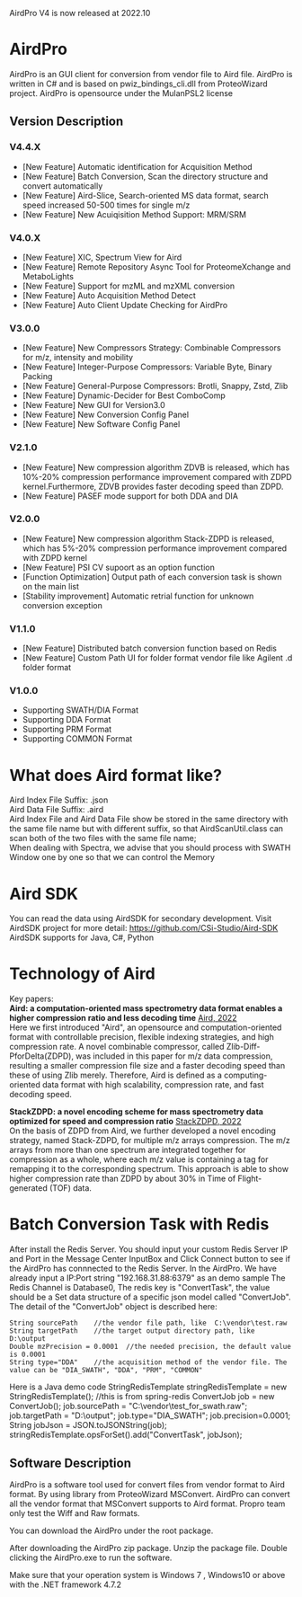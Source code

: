 AirdPro V4 is now released at 2022.10

# AirdPro
AirdPro is an GUI client for conversion from vendor file to Aird file. AirdPro is written in C# and is based on pwiz_bindings_cli.dll from ProteoWizard project.
AirdPro is opensource under the MulanPSL2 license

## Version Description
### V4.4.X
- [New Feature] Automatic identification for Acquisition Method
- [New Feature] Batch Conversion, Scan the directory structure and convert automatically
- [New Feature] Aird-Slice, Search-oriented MS data format, search speed increased 50-500 times for single m/z
- [New Feature] New Acuiqisition Method Support: MRM/SRM

### V4.0.X
- [New Feature] XIC, Spectrum View for Aird
- [New Feature] Remote Repository Async Tool for ProteomeXchange and MetaboLights
- [New Feature] Support for mzML and mzXML conversion
- [New Feature] Auto Acquisition Method Detect
- [New Feature] Auto Client Update Checking for AirdPro

### V3.0.0
- [New Feature] New Compressors Strategy: Combinable Compressors for m/z, intensity and mobility
- [New Feature] Integer-Purpose Compressors: Variable Byte, Binary Packing
- [New Feature] General-Purpose Compressors: Brotli, Snappy, Zstd, Zlib
- [New Feature] Dynamic-Decider for Best ComboComp
- [New Feature] New GUI for Version3.0
- [New Feature] New Conversion Config Panel
- [New Feature] New Software Config Panel


### V2.1.0
- [New Feature] New compression algorithm ZDVB is released, which has 10%-20% compression performance improvement compared with ZDPD kernel.Furthermore, ZDVB provides faster decoding speed than ZDPD.
- [New Feature] PASEF mode support for both DDA and DIA

### V2.0.0
- [New Feature] New compression algorithm Stack-ZDPD is released, which has 5%-20% compression performance improvement compared with ZDPD kernel
- [New Feature] PSI CV supoort as an option function
- [Function Optimization] Output path of each conversion task is shown on the main list
- [Stability improvement] Automatic retrial function for unknown conversion exception

### V1.1.0
- [New Feature] Distributed batch conversion function based on Redis
- [New Feature] Custom Path UI for folder format vendor file like Agilent .d folder format 

### V1.0.0
- Supporting SWATH/DIA Format 
- Supporting DDA Format 
- Supporting PRM Format
- Supporting COMMON Format

# What does Aird format like?
Aird Index File Suffix: .json <br/>
Aird Data File Suffix: .aird <br/>
Aird Index File and Aird Data File show be stored in the same directory with the same file name but with different suffix, so that AirdScanUtil.class can scan both of the two files with the same file name;<br/>
When dealing with Spectra, we advise that you should process with SWATH Window one by one so that we can control the Memory

# Aird SDK
You can read the data using AirdSDK for secondary development. 
Visit AirdSDK project for more detail: https://github.com/CSi-Studio/Aird-SDK
AirdSDK supports for Java, C#, Python

# Technology of Aird
Key papers: <br/>
**Aird: a computation‑oriented mass spectrometry data format enables a higher compression ratio and less decoding time**
[Aird, 2022](https://bmcbioinformatics.biomedcentral.com/articles/10.1186/s12859-021-04490-0)<br/>
Here we first introduced "Aird", an opensource and computation-oriented format with controllable precision, flexible indexing strategies, and high compression rate. A novel combinable compressor, called Zlib-Diff-PforDelta(ZDPD), was included in this paper for m/z data compression, resulting a smaller compression file size and a faster decoding speed than these of using Zlib merely. Therefore, Aird is defined as a computing-oriented data format with high scalability, compression rate, and fast decoding speed. <br/>

**StackZDPD: a novel encoding scheme for mass spectrometry data optimized for speed and compression ratio**
[StackZDPD, 2022](https://www.nature.com/articles/s41598-022-09432-1#:~:text=StackZDPD%3A%20a%20novel%20encoding%20scheme%20for%20mass%20spectrometry,optimized%20for%20speed%20and%20compression%20ratio%20Jinyin%20Wang%2C?msclkid=f8f65fe2cfa311ec90e805c6152deb6a)<br/>
On the basis of ZDPD from Aird, we further developed a novel encoding strategy, named Stack-ZDPD, for multiple m/z arrays compression. The m/z arrays from more than one spectrum are integrated together for compression as a whole, where each m/z value is containing a tag for remapping it to the corresponding spectrum. This approach is able to show higher compression rate than ZDPD by about 30% in Time of Flight-generated (TOF) data. 

# Batch Conversion Task with Redis
After install the Redis Server. You should input your custom Redis Server IP and Port in the Message Center InputBox and Click Connect button to see if the AirdPro has connnected to the Redis Server.
In the AirdPro. We have already input a IP:Port string "192.168.31.88:6379" as an demo sample
The Redis Channel is Database0, The redis key is "ConvertTask", the value should be a Set data structure of a specific json model called "ConvertJob".
The detail of the "ConvertJob" object is described here:

    String sourcePath    //the vendor file path, like  C:\vendor\test.raw
    String targetPath    //the target output directory path, like D:\output
    Double mzPrecision = 0.0001  //the needed precision, the default value is 0.0001
    String type="DDA"    //the acquisition method of the vendor file. The value can be "DIA_SWATH", "DDA", "PRM", "COMMON"

Here is a Java demo code
    StringRedisTemplate stringRedisTemplate = new StringRedisTemplate(); //this is from spring-redis
    ConvertJob job = new ConvertJob();
    job.sourcePath = "C:\vendor\test_for_swath.raw";
    job.targetPath = "D:\output";
    job.type="DIA_SWATH";
    job.precision=0.0001;
    String jobJson = JSON.toJSONString(job);
    stringRedisTemplate.opsForSet().add("ConvertTask", jobJson);

## Software Description
AirdPro is a software tool used for convert files from vendor format to Aird format.
By using library from ProteoWizard MSConvert. AirdPro can convert all the vendor format that MSConvert supports to Aird format.
Propro team only test the Wiff and Raw formats.

You can download the AirdPro under the root package.

After downloading the AirdPro zip package. Unzip the package file. Double clicking the AirdPro.exe to run the software.

Make sure that your operation system is Windows 7 , Windows10 or above with the .NET framework 4.7.2
